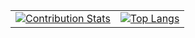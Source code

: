 |   |  |
| ------------- | ------------- |
| [![Contribution Stats](https://github-contribution-stats.vercel.app/api/?username=marcogermani87)](https://github.com/LordDashMe/github-contribution-stats/) | [![Top Langs](https://github-readme-stats.vercel.app/api/top-langs/?username=marcogermani87)](https://github.com/anuraghazra/github-readme-stats)  |


